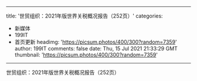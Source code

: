
---
title: '世贸组织：2021年版世界关税概况报告（252页）'
categories: 
 - 新媒体
 - 199IT
 - 首页更新
headimg: 'https://picsum.photos/400/300?random=7359'
author: 199IT
comments: false
date: Thu, 15 Jul 2021 21:33:29 GMT
thumbnail: 'https://picsum.photos/400/300?random=7359'
---

<div>   
世贸组织：2021年版世界关税概况报告（252页）  
</div>
            